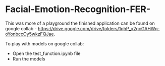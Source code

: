 # Facial-Emotion-Recognition-FER-

This was more of a playground the finished application can be found on google collab - https://drive.google.com/drive/folders/1qhP_x2qcGAHWq-oYonbccOy5wkzFQJae.

To play with models on google collab:
- Open the test_function.ipynb file
- Run the models 

